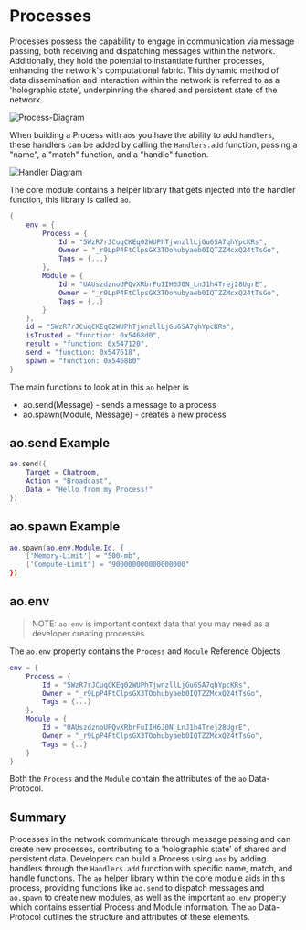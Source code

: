 # Processes

Processes possess the capability to engage in communication via message passing, both receiving and dispatching messages within the network. Additionally, they hold the potential to instantiate further processes, enhancing the network's computational fabric. This dynamic method of data dissemination and interaction within the network is referred to as a 'holographic state', underpinning the shared and persistent state of the network.

![Process-Diagram](process-diagram.png)

When building a Process with `aos` you have the ability to add `handlers`, these handlers can be added by calling the `Handlers.add` function, passing a "name", a "match" function, and a "handle" function.

![Handler Diagram](handler-diagram.png)

The core module contains a helper library that gets injected into the handler function, this library is called `ao`.

```lua
{
    env = {
        Process = {
            Id = "5WzR7rJCuqCKEq02WUPhTjwnzllLjGu6SA7qhYpcKRs",
            Owner = "_r9LpP4FtClpsGX3TOohubyaeb0IQTZZMcxQ24tTsGo",
            Tags = {...}
        },
        Module = {
            Id = "UAUszdznoUPQvXRbrFuIIH6J0N_LnJ1h4Trej28UgrE",
            Owner = "_r9LpP4FtClpsGX3TOohubyaeb0IQTZZMcxQ24tTsGo",
            Tags = {..}
        }
    },
    id = "5WzR7rJCuqCKEq02WUPhTjwnzllLjGu6SA7qhYpcKRs",
    isTrusted = "function: 0x5468d0",
    result = "function: 0x547120",
    send = "function: 0x547618",
    spawn = "function: 0x5468b0"
}
```

The main functions to look at in this `ao` helper is

- ao.send(Message) - sends a message to a process
- ao.spawn(Module, Message) - creates a new process

## ao.send Example

```lua
ao.send({
    Target = Chatroom,
    Action = "Broadcast",
    Data = "Hello from my Process!"
})
```

## ao.spawn Example

```lua
ao.spawn(ao.env.Module.Id, {
    ['Memory-Limit'] = "500-mb",
    ['Compute-Limit"] = "900000000000000000"
})
```

## ao.env

> NOTE: `ao.env` is important context data that you may need as a developer creating processes.

The `ao.env` property contains the `Process` and `Module` Reference Objects

```lua
env = {
    Process = {
        Id = "5WzR7rJCuqCKEq02WUPhTjwnzllLjGu6SA7qhYpcKRs",
        Owner = "_r9LpP4FtClpsGX3TOohubyaeb0IQTZZMcxQ24tTsGo",
        Tags = {...}
    },
    Module = {
        Id = "UAUszdznoUPQvXRbrFuIIH6J0N_LnJ1h4Trej28UgrE",
        Owner = "_r9LpP4FtClpsGX3TOohubyaeb0IQTZZMcxQ24tTsGo",
        Tags = {..}
    }
}
```

Both the `Process` and the `Module` contain the attributes of the `ao` Data-Protocol.

## Summary

Processes in the network communicate through message passing and can create new processes, contributing to a 'holographic state' of shared and persistent data. Developers can build a Process using `aos` by adding handlers through the `Handlers.add` function with specific name, match, and handle functions. The `ao` helper library within the core module aids in this process, providing functions like `ao.send` to dispatch messages and `ao.spawn` to create new modules, as well as the important `ao.env` property which contains essential Process and Module information. The `ao` Data-Protocol outlines the structure and attributes of these elements.
